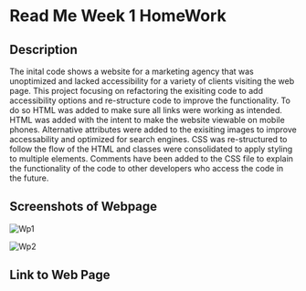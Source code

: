 
# Read Me Week 1 HomeWork

## Description 

The inital code shows a website for a marketing agency that was unoptimized and lacked accessibility for a variety of clients visiting the web page.
This project focusing on refactoring the exisiting code to add accessibility options and re-structure code to improve the functionality. 
To do so HTML was added to make sure all links were working as intended. HTML was added with the intent to make the website viewable on mobile phones. Alternative attributes were added to the exisiting images to improve accessability and optimized for search engines.
CSS was re-structured to follow the flow of the HTML and classes were consolidated to apply styling to multiple elements. Comments have been added to the CSS file to explain the functionality of the code to other developers who access the code in the future. 


## Screenshots of Webpage 
![Wp1](https://user-images.githubusercontent.com/123234427/224608042-6c1df1a3-15f5-485b-afcc-1ee7c52a71d3.PNG)

![Wp2](https://user-images.githubusercontent.com/123234427/224608052-0c3b719d-c0a6-458a-8bc5-a0c1e0fa76dd.PNG)

## Link to Web Page
